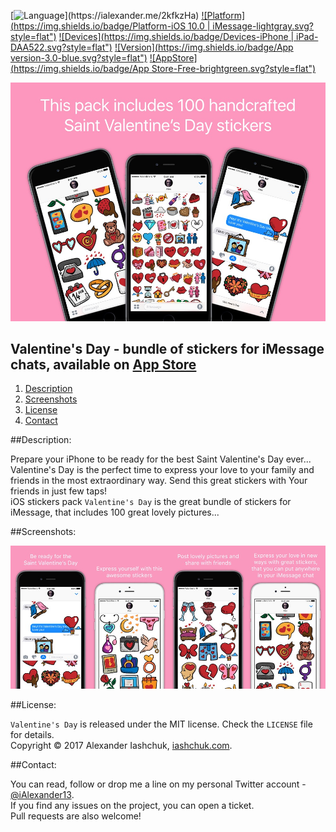 [![Language](https://img.shields.io/badge/Swift-3.0-orange.svg?style=flat")](https://ialexander.me/2kfkzHa)
[![Platform](https://img.shields.io/badge/Platform-iOS 10.0 | iMessage-lightgray.svg?style=flat")](https://ialexander.me/2kfkzHa)
[![Devices](https://img.shields.io/badge/Devices-iPhone | iPad-DAA522.svg?style=flat")](https://ialexander.me/2kfkzHa)
[![Version](https://img.shields.io/badge/App version-3.0-blue.svg?style=flat")](https://ialexander.me/2kfkzHa)
[![AppStore](https://img.shields.io/badge/App Store-Free-brightgreen.svg?style=flat")](https://ialexander.me/2kfkzHa)

[![Valentine's Day - bundle of stickers for iMessage chats](https://raw.githubusercontent.com/iAlexander/SaintValentinesDay/master/Header.jpg)](https://ialexander.me/2kfkzHa)

## Valentine's Day - bundle of stickers for iMessage chats, available on <a href="https://ialexander.me/2kfkzHa">App Store</a>
1. [Description](#description)
2. [Screenshots](#screenshots)
3. [License](#license)
4. [Contact](#contact)

##<a name="description">Description:</a>

Prepare your iPhone to be ready for the best Saint Valentine's Day ever...
 Valentine's Day is the perfect time to express your love to your family and friends in the most extraordinary way. Send this great stickers with Your friends in just few taps!  
 iOS stickers pack ```Valentine's Day``` is the great bundle of stickers for iMessage, that includes 100 great lovely pictures...

##<a name="screenshots">Screenshots:</a>

[![Valentine's Day stickers - bundle of stickers for iMessage chats](https://raw.githubusercontent.com/iAlexander/SaintValentinesDay/master/Screenshots.jpg)](https://ialexander.me/2kfkzHa)

##<a name="license">License:</a>

```Valentine's Day``` is released under the MIT license. Check the ```LICENSE``` file for details.  
Copyright © 2017 Alexander Iashchuk, <a href="https://iashchuk.com">iashchuk.com</a>.

##<a name="contact">Contact:</a>

You can read, follow or drop me a line on my personal Twitter account - [@iAlexander13](https://twitter.com/iAlexander13).  
If you find any issues on the project, you can open a ticket.  
Pull requests are also welcome!
